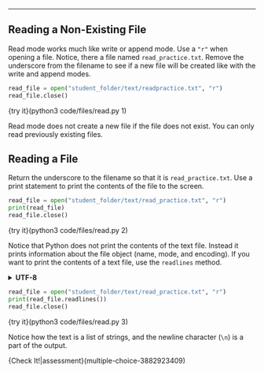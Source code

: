 ----------

## Reading a Non-Existing File

Read mode works much like write or append mode. Use a `"r"` when opening a file. Notice, there a file named `read_practice.txt`. Remove the underscore from the filename to see if a new file will be created like with the write and append modes.

```python
read_file = open("student_folder/text/readpractice.txt", "r")
read_file.close()
```

{try it}(python3 code/files/read.py 1)

Read mode does not create a new file if the file does not exist. You can only read previously existing files. 

## Reading a File

Return the underscore to the filename so that it is `read_practice.txt`. Use a print statement to print the contents of the file to the screen.

```python
read_file = open("student_folder/text/read_practice.txt", "r")
print(read_file)
read_file.close()
```

{try it}(python3 code/files/read.py 2)

Notice that Python does not print the contents of the text file. Instead it prints information about the file object (name, mode, and encoding). If you want to print the contents of a text file, use the `readlines` method.

<details>
  <summary><strong>UTF-8</strong></summary>
  There are many characters that go beyond letters and numbers. For example, punctuation, accents, symbols, emojis, etc. There needs to be a way to use these characters in a way that everybody can understand. Encoding is an agreed upon method for representing these characters. UTF-8 is by far the most popular way to encode text today. If you want to know more, check out this <a href="http://kunststube.net/encoding/">article</a>.
</details>

```python
read_file = open("student_folder/text/read_practice.txt", "r")
print(read_file.readlines())
read_file.close()
```

{try it}(python3 code/files/read.py 3)

Notice how the text is a list of strings, and the newline character (`\n`) is a part of the output.

  
{Check It!|assessment}(multiple-choice-3882923409)
